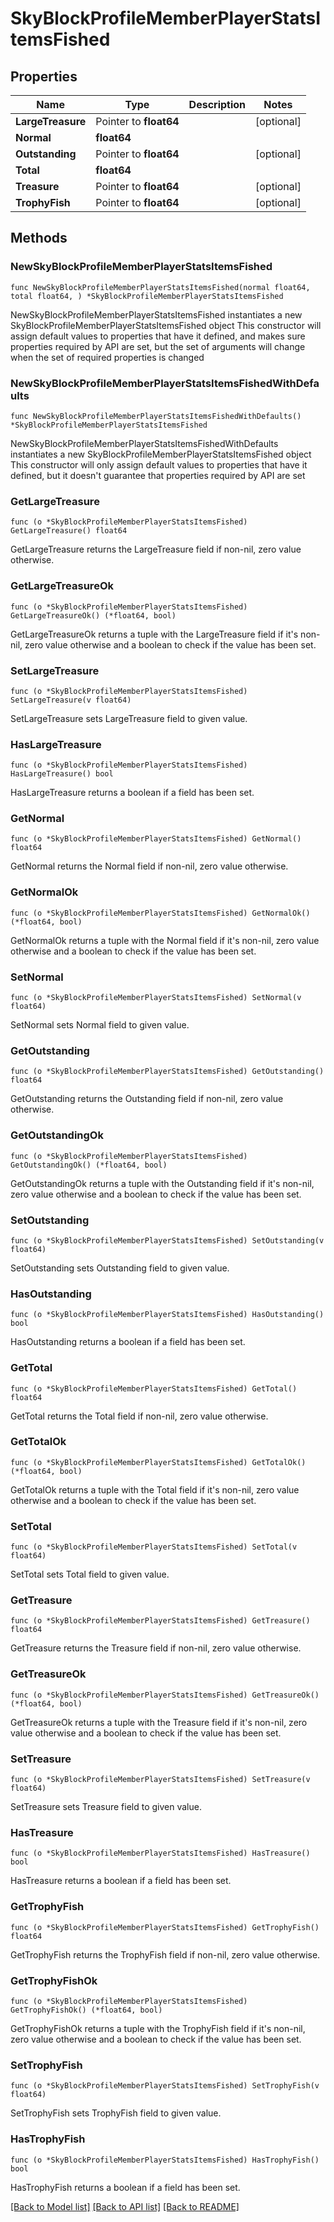 # SkyBlockProfileMemberPlayerStatsItemsFished

## Properties

Name | Type | Description | Notes
------------ | ------------- | ------------- | -------------
**LargeTreasure** | Pointer to **float64** |  | [optional] 
**Normal** | **float64** |  | 
**Outstanding** | Pointer to **float64** |  | [optional] 
**Total** | **float64** |  | 
**Treasure** | Pointer to **float64** |  | [optional] 
**TrophyFish** | Pointer to **float64** |  | [optional] 

## Methods

### NewSkyBlockProfileMemberPlayerStatsItemsFished

`func NewSkyBlockProfileMemberPlayerStatsItemsFished(normal float64, total float64, ) *SkyBlockProfileMemberPlayerStatsItemsFished`

NewSkyBlockProfileMemberPlayerStatsItemsFished instantiates a new SkyBlockProfileMemberPlayerStatsItemsFished object
This constructor will assign default values to properties that have it defined,
and makes sure properties required by API are set, but the set of arguments
will change when the set of required properties is changed

### NewSkyBlockProfileMemberPlayerStatsItemsFishedWithDefaults

`func NewSkyBlockProfileMemberPlayerStatsItemsFishedWithDefaults() *SkyBlockProfileMemberPlayerStatsItemsFished`

NewSkyBlockProfileMemberPlayerStatsItemsFishedWithDefaults instantiates a new SkyBlockProfileMemberPlayerStatsItemsFished object
This constructor will only assign default values to properties that have it defined,
but it doesn't guarantee that properties required by API are set

### GetLargeTreasure

`func (o *SkyBlockProfileMemberPlayerStatsItemsFished) GetLargeTreasure() float64`

GetLargeTreasure returns the LargeTreasure field if non-nil, zero value otherwise.

### GetLargeTreasureOk

`func (o *SkyBlockProfileMemberPlayerStatsItemsFished) GetLargeTreasureOk() (*float64, bool)`

GetLargeTreasureOk returns a tuple with the LargeTreasure field if it's non-nil, zero value otherwise
and a boolean to check if the value has been set.

### SetLargeTreasure

`func (o *SkyBlockProfileMemberPlayerStatsItemsFished) SetLargeTreasure(v float64)`

SetLargeTreasure sets LargeTreasure field to given value.

### HasLargeTreasure

`func (o *SkyBlockProfileMemberPlayerStatsItemsFished) HasLargeTreasure() bool`

HasLargeTreasure returns a boolean if a field has been set.

### GetNormal

`func (o *SkyBlockProfileMemberPlayerStatsItemsFished) GetNormal() float64`

GetNormal returns the Normal field if non-nil, zero value otherwise.

### GetNormalOk

`func (o *SkyBlockProfileMemberPlayerStatsItemsFished) GetNormalOk() (*float64, bool)`

GetNormalOk returns a tuple with the Normal field if it's non-nil, zero value otherwise
and a boolean to check if the value has been set.

### SetNormal

`func (o *SkyBlockProfileMemberPlayerStatsItemsFished) SetNormal(v float64)`

SetNormal sets Normal field to given value.


### GetOutstanding

`func (o *SkyBlockProfileMemberPlayerStatsItemsFished) GetOutstanding() float64`

GetOutstanding returns the Outstanding field if non-nil, zero value otherwise.

### GetOutstandingOk

`func (o *SkyBlockProfileMemberPlayerStatsItemsFished) GetOutstandingOk() (*float64, bool)`

GetOutstandingOk returns a tuple with the Outstanding field if it's non-nil, zero value otherwise
and a boolean to check if the value has been set.

### SetOutstanding

`func (o *SkyBlockProfileMemberPlayerStatsItemsFished) SetOutstanding(v float64)`

SetOutstanding sets Outstanding field to given value.

### HasOutstanding

`func (o *SkyBlockProfileMemberPlayerStatsItemsFished) HasOutstanding() bool`

HasOutstanding returns a boolean if a field has been set.

### GetTotal

`func (o *SkyBlockProfileMemberPlayerStatsItemsFished) GetTotal() float64`

GetTotal returns the Total field if non-nil, zero value otherwise.

### GetTotalOk

`func (o *SkyBlockProfileMemberPlayerStatsItemsFished) GetTotalOk() (*float64, bool)`

GetTotalOk returns a tuple with the Total field if it's non-nil, zero value otherwise
and a boolean to check if the value has been set.

### SetTotal

`func (o *SkyBlockProfileMemberPlayerStatsItemsFished) SetTotal(v float64)`

SetTotal sets Total field to given value.


### GetTreasure

`func (o *SkyBlockProfileMemberPlayerStatsItemsFished) GetTreasure() float64`

GetTreasure returns the Treasure field if non-nil, zero value otherwise.

### GetTreasureOk

`func (o *SkyBlockProfileMemberPlayerStatsItemsFished) GetTreasureOk() (*float64, bool)`

GetTreasureOk returns a tuple with the Treasure field if it's non-nil, zero value otherwise
and a boolean to check if the value has been set.

### SetTreasure

`func (o *SkyBlockProfileMemberPlayerStatsItemsFished) SetTreasure(v float64)`

SetTreasure sets Treasure field to given value.

### HasTreasure

`func (o *SkyBlockProfileMemberPlayerStatsItemsFished) HasTreasure() bool`

HasTreasure returns a boolean if a field has been set.

### GetTrophyFish

`func (o *SkyBlockProfileMemberPlayerStatsItemsFished) GetTrophyFish() float64`

GetTrophyFish returns the TrophyFish field if non-nil, zero value otherwise.

### GetTrophyFishOk

`func (o *SkyBlockProfileMemberPlayerStatsItemsFished) GetTrophyFishOk() (*float64, bool)`

GetTrophyFishOk returns a tuple with the TrophyFish field if it's non-nil, zero value otherwise
and a boolean to check if the value has been set.

### SetTrophyFish

`func (o *SkyBlockProfileMemberPlayerStatsItemsFished) SetTrophyFish(v float64)`

SetTrophyFish sets TrophyFish field to given value.

### HasTrophyFish

`func (o *SkyBlockProfileMemberPlayerStatsItemsFished) HasTrophyFish() bool`

HasTrophyFish returns a boolean if a field has been set.


[[Back to Model list]](../README.md#documentation-for-models) [[Back to API list]](../README.md#documentation-for-api-endpoints) [[Back to README]](../README.md)


